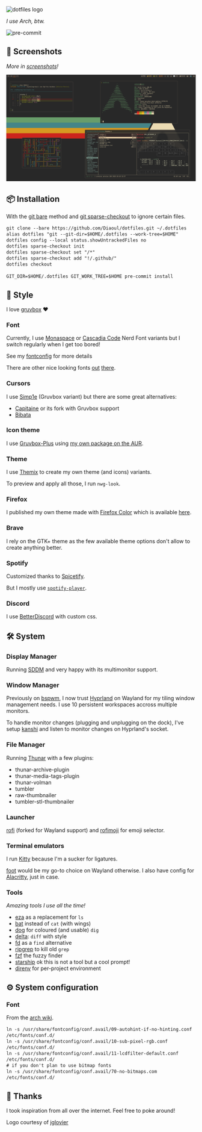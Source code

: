 <img src="https://dotfiles.github.io/images/dotfiles-logo.png" alt="dotfiles logo" width="400" />

_I use Arch, btw._

![pre-commit](https://img.shields.io/github/actions/workflow/status/Diaoul/dotfiles/pre-commit.yml?label=pre-commit&style=for-the-badge)

## :camera_flash: Screenshots

_More in [screenshots](/screenshots)!_

![Screenshot](screenshots/screenshot2.png)

## :package: Installation

With the [git bare](https://www.atlassian.com/git/tutorials/dotfiles) method
and [git sparse-checkout](https://git-scm.com/docs/git-sparse-checkout) to
ignore certain files.

```fish
git clone --bare https://github.com/Diaoul/dotfiles.git ~/.dotfiles
alias dotfiles "git --git-dir=$HOME/.dotfiles --work-tree=$HOME"
dotfiles config --local status.showUntrackedFiles no
dotfiles sparse-checkout init
dotfiles sparse-checkout set "/*"
dotfiles sparse-checkout add "!/.github/"
dotfiles checkout

GIT_DIR=$HOME/.dotfiles GIT_WORK_TREE=$HOME pre-commit install
```

## :art: Style

I love [gruvbox](https://github.com/gruvbox-community/gruvbox) :heart:

### Font

Currently, I use [Monaspace](https://github.com/githubnext/monaspace) or [Cascadia Code](https://github.com/microsoft/cascadia-code)
Nerd Font variants but I switch regularly when I get too bored!

See my [fontconfig](.config/fontconfig/fonts.conf) for more details

There are other nice looking fonts [out](https://terminal.sexy/)
[there](https://www.programmingfonts.org/).

### Cursors

I use [Simp1e](https://gitlab.com/cursors/simp1e/) (Gruvbox variant) but there are
some great alternatives:

- [Capitaine](https://github.com/keeferrourke/capitaine-cursors) or its fork with Gruvbox support
- [Bibata](https://github.com/ful1e5/Bibata_Cursor)

### Icon theme

I use [Gruvbox-Plus](https://github.com/SylEleuth/gruvbox-plus-icon-pack) using
[my own package on the AUR](https://aur.archlinux.org/packages/gruvbox-plus-icon-theme-git).

### Theme

I use [Themix](https://github.com/themix-project/themix-gui) to create my own
theme (and icons) variants.

To preview and apply all those, I run `nwg-look`.

### Firefox

I published my own theme made with [Firefox Color](https://color.firefox.com/)
which is available [here](https://addons.mozilla.org/addon/yagdmit/).

### Brave

I rely on the GTK+ theme as the few available theme options don't allow to
create anything better.

### Spotify

Customized thanks to [Spicetify](https://github.com/khanhas/spicetify-cli).

But I mostly use [`spotify-player`](https://github.com/aome510/spotify-player).

### Discord

I use [BetterDiscord](https://betterdiscord.app/) with custom css.

## :hammer_and_wrench: System

### Display Manager

Running [SDDM](https://github.com/sddm/sddm) and very happy with its
multimonitor support.

### Window Manager

Previously on [bspwm](https://github.com/baskerville/bspwm), I now trust [Hyprland](https://github.com/hyprwm/Hyprland)
on Wayland for my tiling window management needs. I use 10 persistent workspaces
accross multiple monitors.

To handle monitor changes (plugging and unplugging on the dock), I've setup
[kanshi](https://sr.ht/~emersion/kanshi/) and listen to monitor changes on Hyprland's
socket.

### File Manager

Running [Thunar](https://docs.xfce.org/xfce/thunar/start) with a few plugins:

- thunar-archive-plugin
- thunar-media-tags-plugin
- thunar-volman
- tumbler
- raw-thumbnailer
- tumbler-stl-thumbnailer

### Launcher

[rofi](https://github.com/lbonn/rofi) (forked for Wayland support) and [rofimoji](https://github.com/fdw/rofimoji) for emoji selector.

### Terminal emulators

I run [Kitty](https://sw.kovidgoyal.net/kitty/) because I'm a sucker for ligatures.

[foot](https://codeberg.org/dnkl/foot) would be my go-to choice on Wayland otherwise.
I also have config for [Alacritty](https://github.com/alacritty/alacritty), just in case.

### Tools

_Amazing tools I use all the time!_

- [eza](https://github.com/eza-community/eza) as a replacement for `ls`
- [bat](https://github.com/sharkdp/bat) instead of `cat` (with wings)
- [dog](https://dns.lookup.dog/) for coloured (and usable) `dig`
- [delta](https://github.com/dandavison/delta): `diff` with style
- [fd](https://github.com/sharkdp/fd) as a `find` alternative
- [ripgrep](https://github.com/BurntSushi/ripgrep) to kill old `grep`
- [fzf](https://github.com/junegunn/fzf) the fuzzy finder
- [starship](https://starship.rs/) ok this is not a tool but a cool prompt!
- [direnv](https://direnv.net/) for per-project environment

## :gear: System configuration

### Font

From the [arch wiki](https://wiki.archlinux.org/index.php/Font_configuration).

```fish
ln -s /usr/share/fontconfig/conf.avail/09-autohint-if-no-hinting.conf /etc/fonts/conf.d/
ln -s /usr/share/fontconfig/conf.avail/10-sub-pixel-rgb.conf /etc/fonts/conf.d/
ln -s /usr/share/fontconfig/conf.avail/11-lcdfilter-default.conf /etc/fonts/conf.d/
# if you don't plan to use bitmap fonts
ln -s /usr/share/fontconfig/conf.avail/70-no-bitmaps.com /etc/fonts/conf.d/
```

## :handshake: Thanks

I took inspiration from all over the internet. Feel free to poke around!

Logo courtesy of [jglovier](https://github.com/jglovier/dotfiles-logo)
